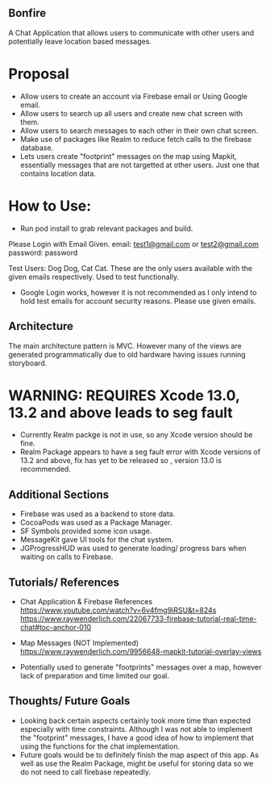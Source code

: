 ## Bonfire
A Chat Application that allows users to communicate with other users and potentially leave location based messages.

# Proposal
- Allow users to create an account via Firebase email or Using Google email. 
- Allow users to search up all users and create new chat screen with them. 
- Allow users to search messages to each other in their own chat screen.
- Make use of packages like Realm to reduce fetch calls to the firebase database. 
- Lets users create "footprint" messages on the map using Mapkit, essentially messages that are not targetted at other users. Just one that contains location data. 

# How to Use: 
- Run pod install to grab relevant packages and build.

Please Login with Email Given. 
email: test1@gmail.com or test2@gmail.com
password: password

Test Users: Dog Dog, Cat Cat. These are the only users available with the given emails respectively. Used to test functionally. 

- Google Login works, however it is not recommended as I only intend to hold test emails for account security reasons. Please use given emails.

## Architecture
The main architecture pattern is MVC. 
However many of the views are generated programmatically due to old hardware having issues running storyboard.

# WARNING: REQUIRES Xcode 13.0, 13.2 and above leads to seg fault
- Currently Realm packge is not in use, so any Xcode version should be fine. 
- Realm Package appears to have a seg fault error with Xcode versions of 13.2 and above, fix has yet to be released so , version 13.0 is recommended.


## Additional Sections
- Firebase was used as a backend to store data.
- CocoaPods was used as a Package Manager.
- SF Symbols provided some icon usage.
- MessageKit gave UI tools for the chat system.
- JGProgressHUD was used to generate loading/ progress bars when waiting on calls to Firebase.

## Tutorials/ References

- Chat Application & Firebase References
https://www.youtube.com/watch?v=6v4fmg9iRSU&t=824s
https://www.raywenderlich.com/22067733-firebase-tutorial-real-time-chat#toc-anchor-010

- Map Messages (NOT Implemented)
https://www.raywenderlich.com/9956648-mapkit-tutorial-overlay-views
- Potentially used to generate "footprints" messages over a map, however lack of preparation and time limited our goal.

## Thoughts/ Future Goals
- Looking back certain aspects certainly took more time than expected especially with time constraints. Although I was not able to implement the "footprint" messages, I have a good idea of how to implement that using the functions for the chat implementation. 
- Future goals would be to definitely finish the map aspect of this app. As well as use the Realm Package, might be useful for storing data so we do not need to call firebase repeatedly. 
